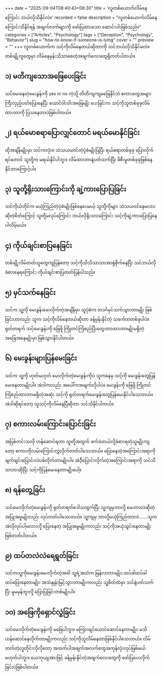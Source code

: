 +++
date = "2025-09-04T08:40:43+06:30"
title = 'လူတစ်ယောက်လိမ်နေကြောင်း ဘယ်လိုသိနိုင်လဲ။'
recorded = false
description = "လူတစ်ယောက်လိမ်နေကြောင်းသိနိုင်ရန် အချက်လက်များကို ဖော်ပြထားသော ဆောင်းပါးဖြစ်သည်။"
categories = ["Articles", "Psychology"]
tags = ["Deception", "Psychology", "Behavior"]
slug = "how-to-know-if-someone-is-lying"
cover = ""
preview = ""
+++
လူတစ်ယောက်က သင့်ကိုလိမ်နေတယ်ဆိုတာကို သင်ဘယ်လိုသိနိုင်မလဲ။ တစ်ချို့လူတွေမှာ လိမ်နေမှန်းသိသာစေတဲ့အချက်လေးတွေရှိတတ်ပါတယ်။

## ၁) မတိကျသောအဖြေပေးခြင်း
သင်မေးနေတဲ့မေးခွန်းကို yes or no ကဲ့သို့ တိတိကျကျမဖြေနိုင်ဘဲ စကားတွေအများကြီးလှည့်ပတ်ပြောနေပြီး
ယောင်ဝါးဝါးအဖြေမျိုး ပေးခြင်းက သင့်ကိုသူတစ်ခုခုလိမ်ထားတာကို ပြသနေတာပဲဖြစ်ပါတယ်။

## ၂) ရယ်မောစရာပြောလျှင်တောင် မရယ်မောနိုင်ခြင်း
ထိုအချိန်မျိုးမှာ သင်ကလုံး၀ သံသယမဝင်တဲ့ပုံစံမျိုးပြပြီး ရယ်စရာတစ်ခုခု ပြောလိုက်ရင်တောင် သူတို့က မရယ်နိုင်ပါဘူး။ လိမ်ထားတာနဲ့ပတ်သက်ပြီး ဖိစီးမှုတစ်ခုခုဖြစ်နေနိုင်တာကြောင့်ပါ။

## ၃) သူတို့ရိုးသားကြောင်းကို ချဲ့ကားပြောပြခြင်း
သင်ကိုယ်တိုင်က မယုံကြည်တဲ့ပုံစံမျိုးဖြစ်နေပေမယ့် သူတို့ကိုများ သံသယဝင်နေမလားဆိုတဲ့စိတ်ကြောင့် သူတို့မလုပ်ကြောင်း ဘယ်လိုရိုးသားကြောင်း သင့်ကိုချဲ့ကားပြောပြနေပါလိမ့်မယ်။

## ၄) ကိုယ်ချင်းစာပြနေခြင်း
တစ်ချို့လိမ်တတ်သူတွေကျပြန်တော့ သင့်ကိုသိသိသာသာအာရုံစိုက်နေပြီး သင်ဘယ်လိုခံစားနေရကြောင်း ကိုယ်ချင်းစာပြတတ်ပြန်ပါသည်။

## ၅) မှင်သက်နေခြင်း
သင်က သူ့ကို မေးခွန်းမေးလိုက်တဲ့အချိန်မှာ သူပုံစံက တဒင်္ဂမှင်သက်သွားတာမျိုး ဖြစ်ခြင်းဟာလည်း သူက သင့်ကိုလိမ်နေတယ်ဆိုတာ ခန့်မှန်းနိုင်တဲ့ သင်္ကေတတစ်ခုပါပဲ။ ရုတ်တရက် သင့်မေးခွန်းကို ဖြေဖို့ ကြိုတင်ကြံစည်ပြီးတွေးတာထားတာမျိုးမရှိတဲ့အခြေအနေမျိုးမှာ ဖြစ်သွားနိုင်ပါတယ်။

## ၆) မေးခွန်းများပြန်မေးခြင်း
သင်က သူ့ကို ဟုတ်မဟုတ် မေးလိုက်တဲ့မေးခွန်းကိုပဲ သူကနေမှ သင့်ကို မေးခွန်းတွေပြန်မေးနေတာမျိုးပါ။ အဲဒါကလည်း အပေါ်ကအချက်လိုပါပဲ။ မေးခွန်းကို ဖြေဖို့ ကြိုတင်ကြံစည်ထားတာမရှိတဲ့အဆုံး သင့်ကို ရုတ်တရက်မေးခွန်းတွေပြန်မေးနိုင်ပါသေးတယ်။ အဲဒါဆိုရင်တော့ သူသင့်ကိုလိမ်နေပြီဆိုတာ သင်သိနိုင်ပါတယ်။

## ၇) စကားလမ်းကြောင်းပြောင်းခြင်း
အပြစ်ကင်းသလို ဟန်ဆောင်ရတာ သူတို့အတွက် ခက်ခဲတယ်လို့ခံစားရတဲ့သူမျိုးကျတော့ စကားကိုလမ်းကြောင်းလွှဲလိုက်တတ်ပါသေးတယ်။ ပြောနေတဲ့အကြောင်းအရာကို ချက်ချင်းပြောင်းလဲပစ်လိုက်တာမျိုးပါ။ အဲဒီ့ပြောင်းလိုက်တဲ့အကြောင်းအရာကို သင်သိသလားဆိုပြီး သင့်ကိုပြန်မေးနေတာမျိုးပေါ့။

## ၈) ရန်တွေ့ခြင်း
သင်မေးလိုက်တဲ့မေးခွန်းကို ရုတ်တရက်ဒေါသထွက်ပြီး သူ့ကျမှဘာလို့ မေးတာလဲဆိုတဲ့ အပြုအမူမျိုးလည်း လုပ်တတ်ပါသေးတယ်။ သူ့ကျမှ ဘာလို့မယုံကြည်တာလဲ…….သူကအဲလိုလုပ်ပါ့မလားလို့ ပြောနေတဲ့ အပြုအမူမျိုးကလည်း သင့်ကိုအယုံသွင်းနေတာမျိုးဖြစ်တတ်ပါတယ်။

## ၉) ထပ်တလဲလဲရေရွတ်ခြင်း
သင်ကသူ့ကိုမေးခွန်းမေးလိုက်တဲ့အခါ သူ့ရဲ့အသံက မြန်လာတာမျိုး၊ ထပ်ခါထပ်ခါ ထပ်ပြောနေတာမျိုး၊ အသံနှုန်းမြင့်သွားတာမျိုးကလည်း သူ့စိတ်ထဲမှာ သင်နဲ့ပတ်သက်ပြီး မူမမှန်ဘူးလို့ ပြောပြခြင်းတစ်မျိုးပါ။

## ၁၀) အဖြေကိုရှောင်လွှဲခြင်း
သင်မေးလိုက်တဲ့မေးခွန်းကို မဖြေပါဘူး။ မကြားချင်ယောင်ဆောင်နေတာမျိုး၊ မသိဟန်ဆောင်နေလိုက်တာမျိုးကလည်း သင့်ကိုသူလိမ်နေတာဖြစ်နိုင်ပါသေးတယ်။
လိမ်တတ်တဲ့လူတိုင်းလိုလိုတော့ အထက်ပါအချက်အလက်တွေအကုန်လုံးလုပ်ဖြစ်မယ်မဟုတ်ပါဘူး။
ယေဘုယျအားဖြင့် ခန့်မှန်းနိုင်တဲ့အချက်လေးတွေကို ဖော်ပြပေးလိုက်ခြင်းပဲဖြစ်ပါတယ်။